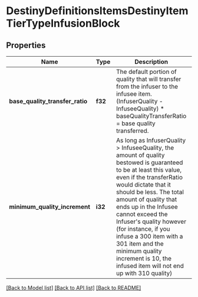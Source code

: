 # DestinyDefinitionsItemsDestinyItemTierTypeInfusionBlock

## Properties
Name | Type | Description | Notes
------------ | ------------- | ------------- | -------------
**base_quality_transfer_ratio** | **f32** | The default portion of quality that will transfer from the infuser to the infusee item. (InfuserQuality - InfuseeQuality) * baseQualityTransferRatio &#x3D; base quality transferred. | [optional] [default to null]
**minimum_quality_increment** | **i32** | As long as InfuserQuality &gt; InfuseeQuality, the amount of quality bestowed is guaranteed to be at least this value, even if the transferRatio would dictate that it should be less. The total amount of quality that ends up in the Infusee cannot exceed the Infuser&#39;s quality however (for instance, if you infuse a 300 item with a 301 item and the minimum quality increment is 10, the infused item will not end up with 310 quality) | [optional] [default to null]

[[Back to Model list]](../README.md#documentation-for-models) [[Back to API list]](../README.md#documentation-for-api-endpoints) [[Back to README]](../README.md)


